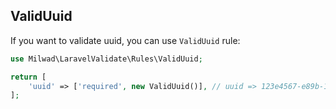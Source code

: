 ## ValidUuid

If you want to validate uuid, you can use `ValidUuid` rule:

```php
use Milwad\LaravelValidate\Rules\ValidUuid;

return [
    'uuid' => ['required', new ValidUuid()], // uuid => 123e4567-e89b-12d3-a456-426655440000
];
```
